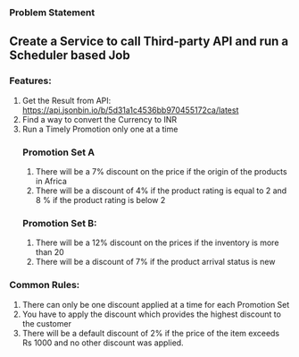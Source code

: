 
### Problem Statement
## Create a Service to call Third-party API and run a Scheduler based Job

### Features: 

1. Get the Result from API: https://api.jsonbin.io/b/5d31a1c4536bb970455172ca/latest
2. Find a way to convert the Currency to INR
3. Run a Timely Promotion only one at a time
    ### Promotion Set A
      1. There will be a 7% discount on the price if the origin of the products in Africa
      2. There will be a discount of 4% if the product rating is equal to 2 and 8 % if the product rating is below 2
    ### Promotion Set B:
      1. There will be a 12% discount on the prices if the inventory is more than 20
      2. There will be a discount of 7% if the product arrival status is new
### Common Rules:
1. There can only be one discount applied at a time for each Promotion Set
2. You have to apply the discount which provides the highest discount to the customer
3. There will be a default discount of 2% if the price of the item exceeds Rs 1000 and no other discount was applied.
